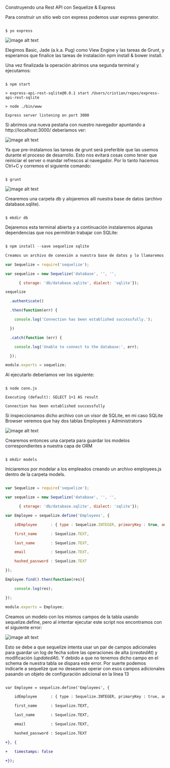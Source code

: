 Construyendo una Rest API con Sequelize & Express

Para construir un sitio web con express podemos usar express generator.

```

$ yo express

```

![image alt text](image_0.png)

Elegimos Basic, Jade (a.k.a. Pug) como View Engine y las tareas de Grunt, y esperamos que finalice las tareas de instalación npm install & bower install.

Una vez finalizada la operación abrimos una segunda terminal y ejecutamos:

```

$ npm start

> express-api-rest-sqlite@0.0.1 start /Users/cristian/repos/express-api-rest-sqlite

> node ./bin/www

Express server listening on port 3000

```

Si abrimos una nueva pestaña con nuestro navegador apuntando a http://localhost:3000/ deberíamos ver:

![image alt text](image_1.png)

Ya que pre-instalamos las tareas de grunt será preferible que las usemos durante el proceso de desarrollo. Esto nos evitará cosas como tener que reiniciar el server o mandar refrescos al navegador. Por lo tanto hacemos Ctrl+C y corremos el siguiente comando:

```

$ grunt

```

![image alt text](image_2.png)

Crearemos una carpeta db y alojaremos allí nuestra base de datos (archivo database.sqlite).

```

$ mkdir db

```

Dejaremos esta terminal abierta y a continuación instalaremos algunas dependencias que nos permitirán trabajar con SQLite:

```javascript

$ npm install --save sequelize sqlite

Creamos un archivo de conexión a nuestra base de datos y lo llamaremos conn.js

var Sequelize = require('sequelize');

var sequelize = new Sequelize('database', '', '',

      { storage: 'db/database.sqlite', dialect: 'sqlite'});

sequelize

  .authenticate()

  .then(function(err) {

    console.log('Connection has been established successfully.');

  })

  .catch(function (err) {

    console.log('Unable to connect to the database:', err);

  });

module.exports = sequelize;

```

Al ejecutarlo deberíamos ver los siguiente:

```

$ node conn.js

Executing (default): SELECT 1+1 AS result

Connection has been established successfully

```

Si inspeccionamos dicho archivo con un visor de SQLite, en mi caso SQLite Browser veremos que hay dos tablas Employees y Administrators

![image alt text](image_3.png)

Crearemos entonces una carpeta para guardar los modelos correspondientes a nuestra capa de ORM

```

$ mkdir models

```

Iniciaremos por modelar a los empleados creando un archivo employees.js dentro de la carpeta models.

```javascript

var Sequelize = require('sequelize');

var sequelize = new Sequelize('database', '', '',

      { storage: 'db/database.sqlite', dialect: 'sqlite'});

var Employee = sequelize.define('Employees', {

	idEmployee      : { type : Sequelize.INTEGER, primaryKey : true, autoIncrement : true },

	first_name      : Sequelize.TEXT,

	last_name       : Sequelize.TEXT,

	email           : Sequelize.TEXT,

	hashed_password : Sequelize.TEXT

});

Employee.find().then(function(res){

	console.log(res);

});

module.exports = Employee;

```

Creamos un modelo con los mismos campos de la tabla usando sequelize.define, pero al intentar ejecutar este script nos encontramos con el siguiente error:

![image alt text](image_4.png)

Esto se debe a que sequelize intenta usar un par de campos adicionales para guardar un log de fecha sobre las operaciones de alta (*createdAt*) y modificación (*updatedAt*). Y debido a que no tenemos dicho campo en el schema de nuestra tabla se dispara este error. Por suerte podemos indicarle a sequelize que no deseamos operar con esos campos adicionales pasando un objeto de configuración adicional en la línea 13

```diff

var Employee = sequelize.define('Employees', {

	idEmployee      : { type : Sequelize.INTEGER, primaryKey : true, autoIncrement : true },

	first_name      : Sequelize.TEXT,

	last_name       : Sequelize.TEXT,

	email           : Sequelize.TEXT,

	hashed_password : Sequelize.TEXT

+}, {

+	timestamps: false

+});

```


